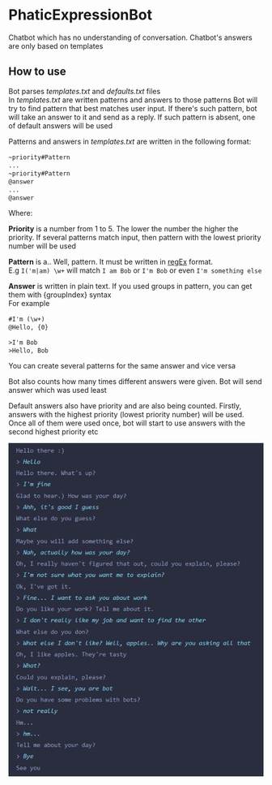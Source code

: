 # PhaticExpressionBot
Chatbot which has no understanding of conversation. Chatbot's answers are only based on templates

## How to use
Bot parses _templates.txt_ and _defaults.txt_ files  
In _templates.txt_ are written patterns and answers to those patterns
Bot will try to find pattern that best matches user input. If there's such pattern, bot will take an answer to it
and send as a reply. If such pattern is absent, one of default answers will be used   
  
Patterns and answers in _templates.txt_ are written in the following format:  

~~~  
~priority#Pattern  
...  
~priority#Pattern  
@answer  
...  
@answer
~~~  
  
Where:
  
**Priority** is a number from 1 to 5. The lower the number the higher the priority. If several patterns match input, 
then pattern with the lowest priority number will be used
   
**Pattern** is a.. Well, pattern. It must be written in [regEx](https://en.wikipedia.org/wiki/Regular_expression) format.    
E.g `I('m|am) \w+` will match `I am Bob` or `I'm Bob` or even `I'm something else` 
 
**Answer** is written in plain text. If you used groups in pattern, you can get them with {groupIndex} syntax  
For example
```
#I'm (\w+)
@Hello, {0}
```
```
>I'm Bob
>Hello, Bob
```

You can create several patterns for the same answer and vice versa  
  
Bot also counts how many times different answers were given. Bot will send answer which was used least

Default answers also have priority and are also being counted. Firstly, answers with the highest priority (lowest
priority number) will be used. Once all of them were used once, bot will start to use answers with the second
highest priority etc 
 
![](demo.png)